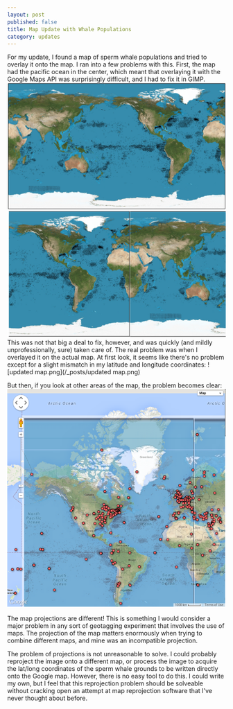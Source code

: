 ```yaml
---
layout: post
published: false
title: Map Update with Whale Populations
category: updates
---
```


For my update, I found a map of sperm whale populations and tried to overlay it onto the map. I ran into a few problems with this. First, the map had the pacific ocean in the center, which meant that overlaying it with the Google Maps API was surprisingly difficult, and I had to fix it in GIMP.
![map.jpg](/_posts/map.jpg)
![spermwhalefixed.jpg](/_posts/spermwhalefixed.jpg)
This was not that big a deal to fix, however, and was quickly (and mildly unprofessionally, sure) taken care of. The real problem was when I overlayed it on the actual map. At first look, it seems like there's no problem except for a slight mismatch in my latitude and longitude coordinates:
![updated map.png](/_posts/updated map.png)

But then, if you look at other areas of the map, the problem becomes clear:
![mapproblems.png](/_posts/mapproblems.png)

The map projections are different! This is something I would consider a major problem in any sort of geotagging experiment that involves the use of maps. The projection of the map matters enormously when trying to combine different maps, and mine was an incompatible projection.

The problem of projections is not unreasonable to solve. I could probably reproject the image onto a different map, or process the image to acquire the lat/long coordinates of the sperm whale grounds to be written directly onto the Google map. However, there is no easy tool to do this. I could write my own, but I feel that this reprojection problem should be solveable without cracking open an attempt at map reprojection software that I've never thought about before.